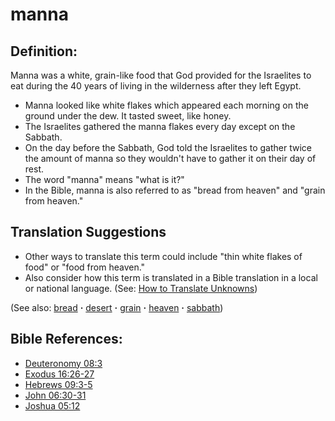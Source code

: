 # manna #

## Definition: ##

Manna was a white, grain-like food that God provided for the Israelites to eat during the 40 years of living in the wilderness after they left Egypt.

* Manna looked like white flakes which appeared each morning on the ground under the dew. It tasted sweet, like honey.
* The Israelites gathered the manna flakes every day except on the Sabbath.
* On the day before the Sabbath, God told the Israelites to gather twice the amount of manna so they wouldn't have to gather it on their day of rest.
* The word "manna" means "what is it?"
* In the Bible, manna is also referred to as "bread from heaven" and "grain from heaven."

## Translation Suggestions ##

* Other ways to translate this term could include "thin white flakes of food" or "food from heaven."
* Also consider how this term is translated in a Bible translation in a local or national language. (See: [How to Translate Unknowns](https://git.door43.org/Door43/en-ta-translate-vol1/src/master/content/translate_unknown.md))

(See also: [bread](../other/bread.md) **·** [desert](../other/desert.md) **·** [grain](../other/grain.md) **·** [heaven](../kt/heaven.md) **·** [sabbath](../kt/sabbath.md))

## Bible References: ##

* [Deuteronomy 08:3](https://door43.org/en/bible/notes/deu/08/03)
* [Exodus 16:26-27](https://door43.org/en/bible/notes/exo/16/26)
* [Hebrews 09:3-5](https://door43.org/en/bible/notes/heb/09/03)
* [John 06:30-31](https://door43.org/en/bible/notes/jhn/06/30)
* [Joshua 05:12](https://door43.org/en/bible/notes/jos/05/12)

